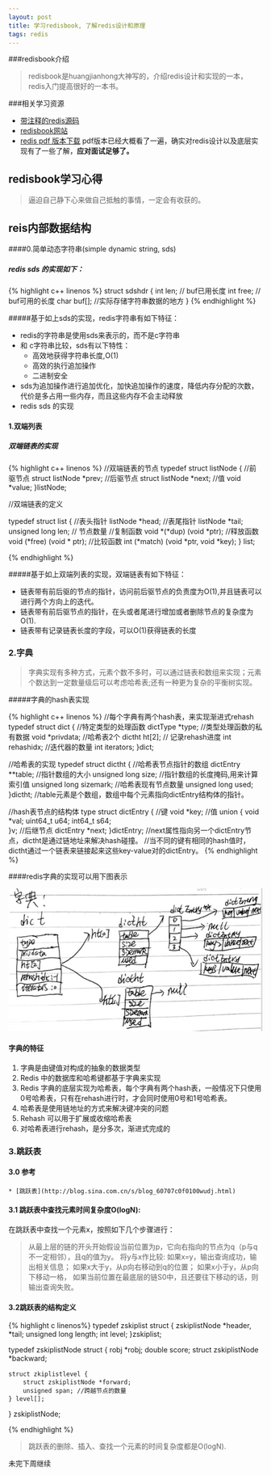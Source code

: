 ```yaml
---
layout: post
title: 学习redisbook, 了解redis设计和原理
tags: redis 
---
```


###redisbook介绍

> redisbook是huangjianhong大神写的，介绍redis设计和实现的一本，redis入门提高很好的一本书。

###相关学习资源

* [带注释的redis源码](https://github.com/huangz1990/redis-3.0-annotated)
* [redisbook网站](redisbook.com)
* [redis pdf 版本下载](http://pan.baidu.com/s/1jGXhgvs)  pdf版本已经大概看了一遍，确实对redis设计以及底层实现有了一些了解，**应对面试足够了。**

## redisbook学习心得
>逼迫自己静下心来做自己抵触的事情，一定会有收获的。 

## reis内部数据结构

####0.简单动态字符串(simple dynamic string, sds)
##### redis sds 的实现如下：

{% highlight c++ linenos %}
struct sdshdr {
    int len; // buf已用长度
    int free; // buf可用的长度
    char buf[]; //实际存储字符串数据的地方
}
{% endhighlight %}

#####基于如上sds的实现，redis字符串有如下特征：

* redis的字符串是使用sds来表示的，而不是c字符串
* 和 c字符串比较，sds有以下特性：
    * 高效地获得字符串长度,O(1)
    * 高效的执行追加操作
    * 二进制安全
* sds为追加操作进行追加优化，加快追加操作的速度，降低内存分配的次数，代价是多占用一些内存，而且这些内存不会主动释放
* redis sds 的实现  


#### 1.双端列表

##### 双端链表的实现

{% highlight c++ linenos %}
//双端链表的节点
typedef struct listNode {
    //前驱节点
    struct listNode *prev;
    //后驱节点
    struct listNode *next;
    //值
    void *value; 
}listNode;

//双端链表的定义

typedef struct list {
    //表头指针
    listNode *head;
    //表尾指针
    listNode *tail;
    unsigned long len; // 节点数量
    //复制函数
    void *(*dup) (void *ptr);
    //释放函数
    void (*free) (void * ptr);
    //比较函数
    int (*match) (void *ptr, void *key);
} list; 
       
{% endhighlight %}

#####基于如上双端列表的实现，双端链表有如下特征：
* 链表带有前后驱的节点的指针，访问前后驱节点的负责度为O(1),并且链表可以进行两个方向上的迭代。
* 链表带有前后驱节点的指针，在头或者尾进行增加或者删除节点的复杂度为O(1).
* 链表带有记录链表长度的字段，可以O(1)获得链表的长度

### 2.字典
> 字典实现有多种方式，元素个数不多时，可以通过链表和数组来实现；元素个数达到一定数量级后可以考虑哈希表;还有一种更为复杂的平衡树实现。

#####字典的hash表实现


{% highlight c++ linenos %}
//每个字典有两个hash表，来实现渐进式rehash
typedef struct dict {
    //特定类型的处理函数
    dictType *type;
    //类型处理函数的私有数据
    void *privdata;
    //哈希表2个
    dictht ht[2];
    // 记录rehash进度
    int rehashidx;
    //迭代器的数量
    int iterators;
}dict;

//哈希表的实现
typedef struct dictht {
    //哈希表节点指针的数组
    dictEntry **table;
    //指针数组的大小
    unsigned long size;
    //指针数组的长度掩码,用来计算索引值
    unsigned long sizemark;
    //哈希表现有节点数量
    unsigned long used;
}dictht;
//table元素是个数组，数组中每个元素指向dictEntry结构体的指针。

//hash表节点的结构体
type struct dictEntry {
    //键
    void *key;
    //值
    union {
        void *val;
        uint64_t u64;
        int64_t s64;    
    }v;
    //后继节点
    dictEntry *next;
}dictEntry;
//next属性指向另一个dictEntry节点，dictht是通过链地址来解决hash碰撞。
//当不同的键有相同的hash值时，dictht通过一个链表来链接起来这些key-value对的dictEntry。
{% endhighlight %}

####redis字典的实现可以用下图表示

![redis-dict](/image/redis-dict.png)

#### 字典的特征
1. 字典是由键值对构成的抽象的数据类型
2. Redis 中的数据库和哈希键都基于字典来实现
3. Redis 字典的底层实现为哈希表，每个字典有两个hash表，一般情况下只使用0号哈希表，只有在rehash进行时，才会同时使用0号和1号哈希表。
4. 哈希表是使用链地址的方式来解决键冲突的问题
5. Rehash 可以用于扩展或收缩哈希表
6. 对哈希表进行rehash，是分多次，渐进式完成的


### 3.跳跃表

#### 3.0 参考
    * [跳跃表](http://blog.sina.com.cn/s/blog_60707c0f0100wudj.html)

#### 3.1 跳跃表中查找元素时间复杂度O(logN):

在跳跃表中查找一个元素x，按照如下几个步骤进行：
> 从最上层的链的开头开始假设当前位置为p，它向右指向的节点为q（p与q不一定相邻），且q的值为y。
> 将y与x作比较: 如果x=y，输出查询成功，输出相关信息；
> 如果x大于y，从p向右移动到q的位置；
> 如果x小于y，从p向下移动一格， 如果当前位置在最底层的链S0中，且还要往下移动的话，则输出查询失败。 

#### 3.2跳跃表的结构定义

{% highlight c linenos%}
typedef zskiplist struct {
    zskiplistNode *header, *tail;
    unsigned long length;
    int level;
}zskiplist;

typedef zskiplistNode struct {
    robj *robj;
    double score;
    struct zskiplistNode *backward;

    struct zkiplistlevel {
        struct zskiplistNode *forward;
        unsigned span; //跨越节点的数量
    } level[];
    
} zskiplistNode;

{% endhighlight %}

> 跳跃表的删除、插入、查找一个元素的时间复杂度都是O(logN).



未完下周继续
